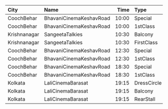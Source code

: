 | City         | Name                    |  Time | Type        | Price | Capacity | Booked |
| :----------- | :---------------------- | ----: | :---------- | ----: | -------: | -----: |
| CoochBehar   | BhavaniCinemaKeshavRoad | 10:00 | Special     |  100₹ |      260 |    135 |
| CoochBehar   | BhavaniCinemaKeshavRoad | 10:00 | 1stClass    |   50₹ |       56 |     36 |
| Krishnanagar | SangeetaTalkies         | 10:30 | Balcony     |   50₹ |      231 |    165 |
| Krishnanagar | SangeetaTalkies         | 10:30 | FirstClass  |   30₹ |      513 |    454 |
| CoochBehar   | BhavaniCinemaKeshavRoad | 12:30 | Special     |  100₹ |      260 |    134 |
| CoochBehar   | BhavaniCinemaKeshavRoad | 12:30 | 1stClass    |   50₹ |       56 |     36 |
| CoochBehar   | BhavaniCinemaKeshavRoad | 18:30 | Special     |  100₹ |      260 |    134 |
| CoochBehar   | BhavaniCinemaKeshavRoad | 18:30 | 1stClass    |   50₹ |       56 |     36 |
| Kolkata      | LaliCinemaBarasat       | 19:15 | DressCircle |  100₹ |       22 |     16 |
| Kolkata      | LaliCinemaBarasat       | 19:15 | Balcony     |   70₹ |      169 |    142 |
| Kolkata      | LaliCinemaBarasat       | 19:15 | RearStall   |   50₹ |      270 |    216 |
